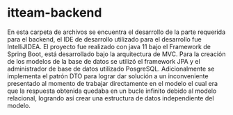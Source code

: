 # itteam-backend
En esta carpeta de archivos se encuentra el desarrollo de la parte requerida para el backend, el IDE de desarrollo utilizado para el desarrollo fue IntelliJIDEA.
El proyecto fue realizado con java 11 bajo el Framework de Spring Boot, está desarrollado bajo la arquitectura de MVC. Para la creación de los modelos de la base de datos se utilizó el framework JPA y el administrador de base de datos utilizado PosgreSQL. Adicionalmente se implementa el patrón DTO para lograr dar solución a un inconveniente presentado al momento de trabajar directamente en el modelo el cual era que la respuesta obtenida quedaba en un bucle infinito debido al modelo relacional, logrando así crear una estructura de datos independiente del modelo.


